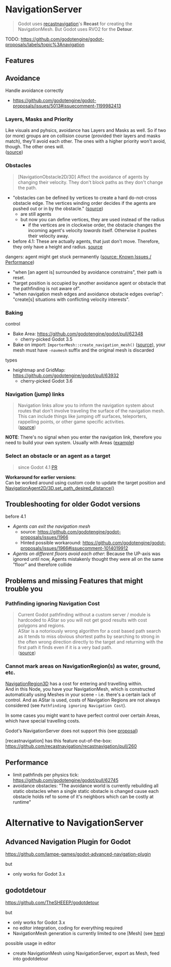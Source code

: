 # NavigationServer

> Godot uses [recastnavigation](https://github.com/recastnavigation/recastnavigation)'s **Recast** for creating the NavigationMesh.
> But Godot uses RVO2 for the **Detour**.

TODO: https://github.com/godotengine/godot-proposals/labels/topic%3Anavigation


## Features

## Avoidance

Handle avoidance correctly
* https://github.com/godotengine/godot-proposals/issues/5013#issuecomment-1199982413


### Layers, Masks and Priority


Like visuals and pyhsics, avoidance has Layers and Masks as well. So if two (or more) groups are on collision course (provided their layers and masks match), they'll avoid each other. The ones with a higher priority won't avoid, though. The other ones will.  
([source](https://github.com/godotengine/godot/pull/69988))


### Obstacles

> [NavigationObstacle2D/3D] Affect the avoidance of agents by changing their velocity. They don't block paths as they don't change the path.


* "obstacles can be defined by vertices to create a hard do-not-cross obstacle edge. The vertices winding order decides if the agents are pushed out or in by the obstacle." ([source](https://github.com/godotengine/godot/pull/69988))
  * are still agents
  * but now you can define vertices, they are used instead of the radius
    * if the vertices are in clockwise order, the obstacle changes the incoming agent's velocity _towards_ itself. Otherwise it pushes their velocity away.
* before 4.1: These are actually agents, that just don't move. Therefore, they only have a height and radius. [source](https://github.com/godotengine/godot/blob/master/scene/3d/navigation_obstacle_3d.cpp)

dangers: agent might get stuck permanently ([source: Known Issues / Performance](https://github.com/godotengine/godot/pull/69988))
* "when [an agent is] surrounded by avoidance constrains", their path is reset.
* "target position is occupied by another avoidance agent or obstacle that the pathfinding is not aware of".
* "when navigation mesh edges and avoidance obstacle edges overlap": "create[s] situations with conflicting velocity interests".


### Baking

control
* Bake Area: https://github.com/godotengine/godot/pull/62348
  * cherry-picked Godot 3.5
* Bake on import: `ImporterMesh::create_navigation_mesh()` ([source](https://github.com/godotengine/godot/blob/master/scene/resources/importer_mesh.cpp)), your mesh must have `-navmesh` suffix and the original mesh is discarded


types
* heightmap and GridMap: https://github.com/godotengine/godot/pull/63932
  * cherry-picked Godot 3.6


### Navigation (jump) links

> Navigation links allow you to inform the navigation system about routes that don't involve traveling the surface of the navigation mesh. This can include things like jumping off surfaces, teleporters, rappelling points, or other game specific activities.  
> ([source](https://github.com/godotengine/godot/pull/63479))


**NOTE**: There's no signal when you enter the navigation link, therefore you need to build your own system. Usually with Areas ([example](https://www.youtube.com/watch?v=xeXULKMhAX4))


### Select an obstacle or an agent as a target

> since Godot 4.1 [PR](https://github.com/godotengine/godot/pull/69988)


**Workaround for earlier versions**:  
Can be worked around using custom code to update the target position and [NavigationAgent2D/3D.set_path_desired_distance()](https://github.com/godotengine/godot/pull/62181)


## Troubleshooting for older Godot versions

before 4.1
* _Agents can exit the navigation mesh_
  * source: https://github.com/godotengine/godot-proposals/issues/1966
  * Hinted possible workaround: https://github.com/godotengine/godot-proposals/issues/1966#issuecomment-1014019912
* _Agents on different floors avoid each other_: Because the UP-axis was ignored until now, Agents mistakenly thought they were all on the same "floor" and therefore collide


## Problems and missing Features that might trouble you

### Pathfinding ignoring Navigation Cost

> Current Godot pathfinding without a custom server / module is hardcoded to AStar so you will not get good results with cost polygons and regions.  
> AStar is a notoriously wrong algorithm for a cost based path search as it tends to miss obvious shortest paths by searching to strong in the often wrong direction directly to the target and returning with the first path it finds even if it is a very bad path.  
> ([source](https://www.reddit.com/r/godot/comments/x10o2m/comment/imcgsm1/?utm_source=reddit&utm_medium=web2x&context=3))


### Cannot mark areas on NavigationRegion(s) as water, ground, etc.

[NavigationRegion3D](https://docs.godotengine.org/en/stable/classes/class_navigationregion3d.html) has a cost for entering and travelling within.  
And in this Node, you have your NavigationMesh, which is constructed automatically using Meshes in your scene - i.e. there's a certain lack of control. And as AStar is used, costs of Navigation Regions are not always considered (see `Pathfinding ignoring Navigation Cost`).

In some cases you might want to have perfect control over certain Areas, which have special travelling costs.

Godot's NavigationServer does not support this (see [proposal](https://github.com/godotengine/godot-proposals/issues/5116))

[recastnavigation] has this feature out-of-the-box: https://github.com/recastnavigation/recastnavigation/pull/260


## Performance

* limit pathfinds per physics tick: https://github.com/godotengine/godot/pull/62745
* avoidance obstacles: "The avoidance world is currently rebuilding all static obstacles when a single static obstacle is changed cause each obstacle holds ref to some of it's neighbors which can be costly at runtime"


# Alternative to NavigationServer

## Advanced Navigation Plugin for Godot

https://github.com/lampe-games/godot-advanced-navigation-plugin

but
* only works for Godot 3.x


## godotdetour

https://github.com/TheSHEEEP/godotdetour

but
* only works for Godot 3.x
* no editor integration, coding for everything required
* NavigationMesh generation is currently limited to one [Mesh] (see [here](https://github.com/TheSHEEEP/godotdetour/issues/5))

possible usage in editor
* create NavigationMesh using NavigationServer, export as Mesh, feed into godotdetour
